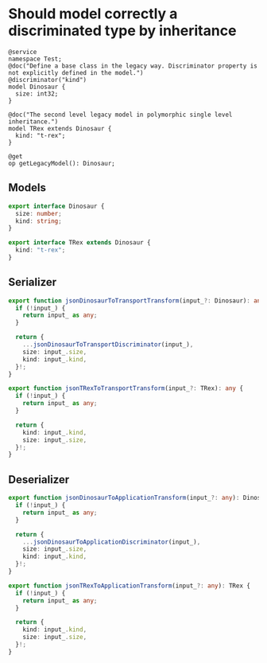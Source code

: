 # Should model correctly a discriminated type by inheritance

```tsp
@service
namespace Test;
@doc("Define a base class in the legacy way. Discriminator property is not explicitly defined in the model.")
@discriminator("kind")
model Dinosaur {
  size: int32;
}

@doc("The second level legacy model in polymorphic single level inheritance.")
model TRex extends Dinosaur {
  kind: "t-rex";
}

@get
op getLegacyModel(): Dinosaur;
```

## Models

```ts src/models/models.ts interface Dinosaur
export interface Dinosaur {
  size: number;
  kind: string;
}
```

```ts src/models/models.ts interface TRex
export interface TRex extends Dinosaur {
  kind: "t-rex";
}
```

## Serializer

```ts src/models/serializers.ts function jsonDinosaurToTransportTransform
export function jsonDinosaurToTransportTransform(input_?: Dinosaur): any {
  if (!input_) {
    return input_ as any;
  }

  return {
    ...jsonDinosaurToTransportDiscriminator(input_),
    size: input_.size,
    kind: input_.kind,
  }!;
}
```

```ts src/models/serializers.ts function jsonTRexToTransportTransform
export function jsonTRexToTransportTransform(input_?: TRex): any {
  if (!input_) {
    return input_ as any;
  }

  return {
    kind: input_.kind,
    size: input_.size,
  }!;
}
```

## Deserializer

```ts src/models/serializers.ts function jsonDinosaurToApplicationTransform
export function jsonDinosaurToApplicationTransform(input_?: any): Dinosaur {
  if (!input_) {
    return input_ as any;
  }

  return {
    ...jsonDinosaurToApplicationDiscriminator(input_),
    size: input_.size,
    kind: input_.kind,
  }!;
}
```

```ts src/models/serializers.ts function jsonTRexToApplicationTransform
export function jsonTRexToApplicationTransform(input_?: any): TRex {
  if (!input_) {
    return input_ as any;
  }

  return {
    kind: input_.kind,
    size: input_.size,
  }!;
}
```
